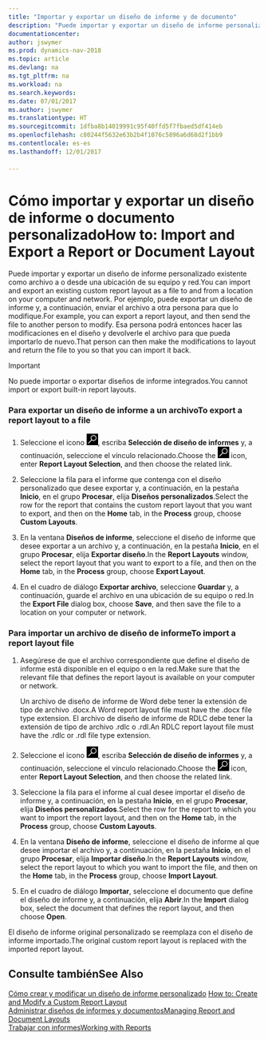 ```yaml
---
title: "Importar y exportar un diseño de informe y de documento"
description: "Puede importar y exportar un diseño de informe personalizado existente como archivo a o desde una ubicación de su equipo y red."
documentationcenter: 
author: jswymer
ms.prod: dynamics-nav-2018
ms.topic: article
ms.devlang: na
ms.tgt_pltfrm: na
ms.workload: na
ms.search.keywords: 
ms.date: 07/01/2017
ms.author: jswymer
ms.translationtype: HT
ms.sourcegitcommit: 1dfba8b14019991c95f40ffd5f7fbaed5df414eb
ms.openlocfilehash: c80244f5632e63b2b4f1076c5896a6d68d2f1bb9
ms.contentlocale: es-es
ms.lasthandoff: 12/01/2017

---
```

# <a name="how-to-import-and-export-a-report-or-document-layout"></a><span data-ttu-id="d0e73-103">Cómo importar y exportar un diseño de informe o documento personalizado</span><span class="sxs-lookup"><span data-stu-id="d0e73-103">How to: Import and Export a Report or Document Layout</span></span>
<span data-ttu-id="d0e73-104">Puede importar y exportar un diseño de informe personalizado existente como archivo a o desde una ubicación de su equipo y red.</span><span class="sxs-lookup"><span data-stu-id="d0e73-104">You can import and export an existing custom report layout as a file to and from a location on your computer and network.</span></span> <span data-ttu-id="d0e73-105">Por ejemplo, puede exportar un diseño de informe y, a continuación, enviar el archivo a otra persona para que lo modifique.</span><span class="sxs-lookup"><span data-stu-id="d0e73-105">For example, you can export a report layout, and then send the file to another person to modify.</span></span> <span data-ttu-id="d0e73-106">Esa persona podrá entonces hacer las modificaciones en el diseño y devolverle el archivo para que pueda importarlo de nuevo.</span><span class="sxs-lookup"><span data-stu-id="d0e73-106">That person can then make the modifications to layout and return the file to you so that you can import it back.</span></span>  
  
> [!IMPORTANT]  
>  <span data-ttu-id="d0e73-107">No puede importar o exportar diseños de informe integrados.</span><span class="sxs-lookup"><span data-stu-id="d0e73-107">You cannot import or export built-in report layouts.</span></span>  
  
### <a name="to-export-a-report-layout-to-a-file"></a><span data-ttu-id="d0e73-108">Para exportar un diseño de informe a un archivo</span><span class="sxs-lookup"><span data-stu-id="d0e73-108">To export a report layout to a file</span></span>  
  
1.  <span data-ttu-id="d0e73-109">Seleccione el icono ![Buscar página o informe](media/ui-search/search_small.png "icono Buscar página o informe"), escriba **Selección de diseño de informes** y, a continuación, seleccione el vínculo relacionado.</span><span class="sxs-lookup"><span data-stu-id="d0e73-109">Choose the ![Search for Page or Report](media/ui-search/search_small.png "Search for Page or Report icon") icon, enter **Report Layout Selection**, and then choose the related link.</span></span>  
  
2.  <span data-ttu-id="d0e73-110">Seleccione la fila para el informe que contenga con el diseño personalizado que desee exportar y, a continuación, en la pestaña **Inicio**, en el grupo **Procesar**, elija **Diseños personalizados**.</span><span class="sxs-lookup"><span data-stu-id="d0e73-110">Select the row for the report that contains the custom report layout that you want to export, and then on the **Home** tab, in the **Process** group, choose **Custom Layouts**.</span></span>  
  
3.  <span data-ttu-id="d0e73-111">En la ventana **Diseños de informe**, seleccione el diseño de informe que desee exportar a un archivo y, a continuación, en la pestaña **Inicio**, en el grupo **Procesar**, elija **Exportar diseño**.</span><span class="sxs-lookup"><span data-stu-id="d0e73-111">In the **Report Layouts** window, select the report layout that you want to export to a file, and then on the **Home** tab, in the **Process** group, choose **Export Layout**.</span></span>  
  
4.  <span data-ttu-id="d0e73-112">En el cuadro de diálogo **Exportar archivo**, seleccione **Guardar** y, a continuación, guarde el archivo en una ubicación de su equipo o red.</span><span class="sxs-lookup"><span data-stu-id="d0e73-112">In the **Export File** dialog box, choose **Save**, and then save the file to a location on your computer or network.</span></span>  
  
### <a name="to-import-a-report-layout-file"></a><span data-ttu-id="d0e73-113">Para importar un archivo de diseño de informe</span><span class="sxs-lookup"><span data-stu-id="d0e73-113">To import a report layout file</span></span>  
  
1.  <span data-ttu-id="d0e73-114">Asegúrese de que el archivo correspondiente que define el diseño de informe está disponible en el equipo o en la red.</span><span class="sxs-lookup"><span data-stu-id="d0e73-114">Make sure that the relevant file that defines the report layout is available on your computer or network.</span></span>  
  
     <span data-ttu-id="d0e73-115">Un archivo de diseño de informe de Word debe tener la extensión de tipo de archivo .docx.</span><span class="sxs-lookup"><span data-stu-id="d0e73-115">A Word report layout file must have the .docx file type extension.</span></span> <span data-ttu-id="d0e73-116">El archivo de diseño de informe de RDLC debe tener la extensión de tipo de archivo .rdlc o .rdl.</span><span class="sxs-lookup"><span data-stu-id="d0e73-116">An RDLC report layout file must have the .rdlc or .rdl file type extension.</span></span>  
  
2.  <span data-ttu-id="d0e73-117">Seleccione el icono ![Buscar página o informe](media/ui-search/search_small.png "icono Buscar página o informe"), escriba **Selección de diseño de informes** y, a continuación, seleccione el vínculo relacionado.</span><span class="sxs-lookup"><span data-stu-id="d0e73-117">Choose the ![Search for Page or Report](media/ui-search/search_small.png "Search for Page or Report icon") icon, enter **Report Layout Selection**, and then choose the related link.</span></span>  
  
3.  <span data-ttu-id="d0e73-118">Seleccione la fila para el informe al cual desee importar el diseño de informe y, a continuación, en la pestaña **Inicio**, en el grupo **Procesar**, elija **Diseños personalizados**.</span><span class="sxs-lookup"><span data-stu-id="d0e73-118">Select the row for the report to which you want to import the report layout, and then on the **Home** tab, in the **Process** group, choose **Custom Layouts**.</span></span>  
  
4.  <span data-ttu-id="d0e73-119">En la ventana **Diseño de informe**, seleccione el diseño de informe al que desee importar el archivo y, a continuación, en la pestaña **Inicio**, en el grupo **Procesar**, elija **Importar diseño**.</span><span class="sxs-lookup"><span data-stu-id="d0e73-119">In the **Report Layouts** window, select the report layout to which you want to import the file, and then on the **Home** tab, in the **Process** group, choose **Import Layout**.</span></span>  
  
5.  <span data-ttu-id="d0e73-120">En el cuadro de diálogo **Importar**, seleccione el documento que define el diseño de informe y, a continuación, elija **Abrir**.</span><span class="sxs-lookup"><span data-stu-id="d0e73-120">In the **Import** dialog box, select the document that defines the report layout, and then choose **Open**.</span></span>  
  
 <span data-ttu-id="d0e73-121">El diseño de informe original personalizado se reemplaza con el diseño de informe importado.</span><span class="sxs-lookup"><span data-stu-id="d0e73-121">The original custom report layout is replaced with the imported report layout.</span></span>  
  
## <a name="see-also"></a><span data-ttu-id="d0e73-122">Consulte también</span><span class="sxs-lookup"><span data-stu-id="d0e73-122">See Also</span></span>  
 <span data-ttu-id="d0e73-123">[Cómo crear y modificar un diseño de informe personalizado](ui-how-create-custom-report-layout.md) </span><span class="sxs-lookup"><span data-stu-id="d0e73-123">[How to: Create and Modify a Custom Report Layout](ui-how-create-custom-report-layout.md) </span></span>  
 [<span data-ttu-id="d0e73-124">Administrar diseños de informes y documentos</span><span class="sxs-lookup"><span data-stu-id="d0e73-124">Managing Report and Document Layouts</span></span>](ui-manage-report-layouts.md)  
 [<span data-ttu-id="d0e73-125">Trabajar con informes</span><span class="sxs-lookup"><span data-stu-id="d0e73-125">Working with Reports</span></span>](ui-work-report.md)    
